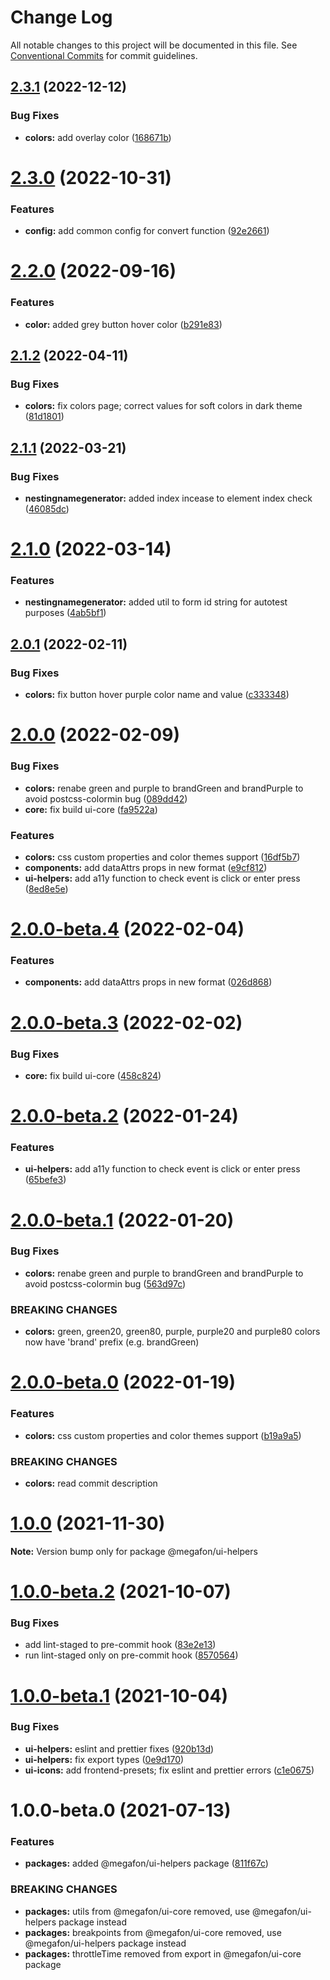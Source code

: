 # Change Log

All notable changes to this project will be documented in this file.
See [Conventional Commits](https://conventionalcommits.org) for commit guidelines.

## [2.3.1](https://github.com/MegafonWebLab/megafon-ui/compare/@megafon/ui-helpers@2.3.0...@megafon/ui-helpers@2.3.1) (2022-12-12)


### Bug Fixes

* **colors:** add overlay color ([168671b](https://github.com/MegafonWebLab/megafon-ui/commit/168671bea17784e9e3f448138e8dab27bfc46a50))





# [2.3.0](https://github.com/MegafonWebLab/megafon-ui/compare/@megafon/ui-helpers@2.2.0...@megafon/ui-helpers@2.3.0) (2022-10-31)


### Features

* **config:** add common config for convert function ([92e2661](https://github.com/MegafonWebLab/megafon-ui/commit/92e266156c3fcae31827c9e67f7bc6f440ca498e))





# [2.2.0](https://github.com/MegafonWebLab/megafon-ui/compare/@megafon/ui-helpers@2.1.2...@megafon/ui-helpers@2.2.0) (2022-09-16)


### Features

* **color:** added grey button hover color ([b291e83](https://github.com/MegafonWebLab/megafon-ui/commit/b291e831bb9e35144cdf83895b43df4856a364cf))





## [2.1.2](https://github.com/MegafonWebLab/megafon-ui/compare/@megafon/ui-helpers@2.1.1...@megafon/ui-helpers@2.1.2) (2022-04-11)


### Bug Fixes

* **colors:** fix colors page; correct values for soft colors in dark theme ([81d1801](https://github.com/MegafonWebLab/megafon-ui/commit/81d18012234fa52ce0fdbff0de8de7dd2d6de8f5))





## [2.1.1](https://github.com/MegafonWebLab/megafon-ui/compare/@megafon/ui-helpers@2.1.0...@megafon/ui-helpers@2.1.1) (2022-03-21)


### Bug Fixes

* **nestingnamegenerator:** added index incease to element index check ([46085dc](https://github.com/MegafonWebLab/megafon-ui/commit/46085dcd929a5a842206bf57432134f735fd323b))





# [2.1.0](https://github.com/MegafonWebLab/megafon-ui/compare/@megafon/ui-helpers@2.0.1...@megafon/ui-helpers@2.1.0) (2022-03-14)


### Features

* **nestingnamegenerator:** added util to form id string for autotest purposes ([4ab5bf1](https://github.com/MegafonWebLab/megafon-ui/commit/4ab5bf1a1da9748e3d783d6140b23376d911b750))





## [2.0.1](https://github.com/MegafonWebLab/megafon-ui/compare/@megafon/ui-helpers@2.0.0...@megafon/ui-helpers@2.0.1) (2022-02-11)


### Bug Fixes

* **colors:** fix button hover purple color name and value ([c333348](https://github.com/MegafonWebLab/megafon-ui/commit/c3333489826338f49e4ecb1c1beb07ee9044167e))





# [2.0.0](https://github.com/MegafonWebLab/megafon-ui/compare/@megafon/ui-helpers@1.0.0...@megafon/ui-helpers@2.0.0) (2022-02-09)


### Bug Fixes

* **colors:** renabe green and purple to brandGreen and brandPurple to avoid postcss-colormin bug ([089dd42](https://github.com/MegafonWebLab/megafon-ui/commit/089dd42cd18db7fc83e690da45d09b88c636a6f7))
* **core:** fix build ui-core ([fa9522a](https://github.com/MegafonWebLab/megafon-ui/commit/fa9522ac0931edb7ec772ad040557997db080687))


### Features

* **colors:** css custom properties and color themes support ([16df5b7](https://github.com/MegafonWebLab/megafon-ui/commit/16df5b7b2644e15bb6c6e49e7347c0f8e4839e58))
* **components:** add dataAttrs props in new format ([e9cf812](https://github.com/MegafonWebLab/megafon-ui/commit/e9cf8122ac47f83a8e744e0695351d60aa711dbd))
* **ui-helpers:** add a11y function to check event is click or enter press ([8ed8e5e](https://github.com/MegafonWebLab/megafon-ui/commit/8ed8e5ee9fc0be112d40337dbe1a3ac45cf57f6f))





# [2.0.0-beta.4](https://github.com/MegafonWebLab/megafon-ui/compare/@megafon/ui-helpers@2.0.0-beta.3...@megafon/ui-helpers@2.0.0-beta.4) (2022-02-04)


### Features

* **components:** add dataAttrs props in new format ([026d868](https://github.com/MegafonWebLab/megafon-ui/commit/026d8681743d55ea8c93d17000a64959093f7a05))





# [2.0.0-beta.3](https://github.com/MegafonWebLab/megafon-ui/compare/@megafon/ui-helpers@2.0.0-beta.2...@megafon/ui-helpers@2.0.0-beta.3) (2022-02-02)


### Bug Fixes

* **core:** fix build ui-core ([458c824](https://github.com/MegafonWebLab/megafon-ui/commit/458c824aab639e4802db261d0416b3cee58ac274))





# [2.0.0-beta.2](https://github.com/MegafonWebLab/megafon-ui/compare/@megafon/ui-helpers@2.0.0-beta.1...@megafon/ui-helpers@2.0.0-beta.2) (2022-01-24)


### Features

* **ui-helpers:** add a11y function to check event is click or enter press ([65befe3](https://github.com/MegafonWebLab/megafon-ui/commit/65befe336852eb2a5783af5dd723d369ee265911))





# [2.0.0-beta.1](https://github.com/MegafonWebLab/megafon-ui/compare/@megafon/ui-helpers@2.0.0-beta.0...@megafon/ui-helpers@2.0.0-beta.1) (2022-01-20)


### Bug Fixes

* **colors:** renabe green and purple to brandGreen and brandPurple to avoid postcss-colormin bug ([563d97c](https://github.com/MegafonWebLab/megafon-ui/commit/563d97c42900099415a6872f57b500b87aeed647))


### BREAKING CHANGES

* **colors:** green, green20, green80, purple, purple20 and purple80 colors now have 'brand'
prefix (e.g. brandGreen)





# [2.0.0-beta.0](https://github.com/MegafonWebLab/megafon-ui/compare/@megafon/ui-helpers@1.0.0...@megafon/ui-helpers@2.0.0-beta.0) (2022-01-19)


### Features

* **colors:** css custom properties and color themes support ([b19a9a5](https://github.com/MegafonWebLab/megafon-ui/commit/b19a9a5112ebc7427d60f6514d606dd9d71ca444))


### BREAKING CHANGES

* **colors:** read commit description





# [1.0.0](https://github.com/MegafonWebLab/megafon-ui/compare/@megafon/ui-helpers@1.0.0-beta.2...@megafon/ui-helpers@1.0.0) (2021-11-30)

**Note:** Version bump only for package @megafon/ui-helpers





# [1.0.0-beta.2](https://github.com/MegafonWebLab/megafon-ui/compare/@megafon/ui-helpers@1.0.0-beta.1...@megafon/ui-helpers@1.0.0-beta.2) (2021-10-07)


### Bug Fixes

* add lint-staged to pre-commit hook ([83e2e13](https://github.com/MegafonWebLab/megafon-ui/commit/83e2e1304c92cd0125e80fa0c2879e28476499d9))
* run lint-staged only on pre-commit hook ([8570564](https://github.com/MegafonWebLab/megafon-ui/commit/857056423e738135f6d0866df8c0166ce9bd289e))





# [1.0.0-beta.1](https://github.com/MegafonWebLab/megafon-ui/compare/@megafon/ui-helpers@1.0.0-beta.0...@megafon/ui-helpers@1.0.0-beta.1) (2021-10-04)


### Bug Fixes

* **ui-helpers:** eslint and prettier fixes ([920b13d](https://github.com/MegafonWebLab/megafon-ui/commit/920b13d232aa107e974b742a1bc11c0e49d4d955))
* **ui-helpers:** fix export types ([0e9d170](https://github.com/MegafonWebLab/megafon-ui/commit/0e9d17090780eaa2f916c21ae90b5c7e2355ba71))
* **ui-icons:** add frontend-presets; fix eslint and prettier errors ([c1e0675](https://github.com/MegafonWebLab/megafon-ui/commit/c1e06758c2b6002a3011d7e98a745f1f25186714))





# 1.0.0-beta.0 (2021-07-13)


### Features

* **packages:** added @megafon/ui-helpers package ([811f67c](https://github.com/MegafonWebLab/megafon-ui/commit/811f67c26c87e2582e461c03223b12344513ecac))


### BREAKING CHANGES

* **packages:** utils from @megafon/ui-core removed, use @megafon/ui-helpers package instead
* **packages:** breakpoints from @megafon/ui-core removed, use @megafon/ui-helpers package instead
* **packages:** throttleTime removed from export in @megafon/ui-core package
